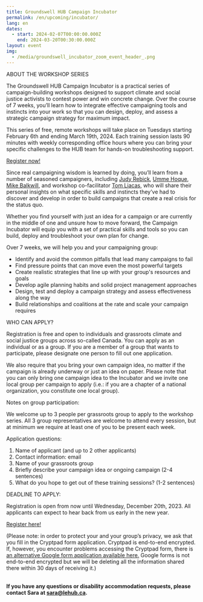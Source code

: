 ```yaml
---
title: Groundswell HUB Campaign Incubator
permalink: /en/upcoming/incubator/
lang: en
dates:
  - start: 2024-02-07T00:00:00.000Z
    end: 2024-03-20T00:30:00.000Z
layout: event
img:
  - /media/groundswell_incubator_zoom_event_header_.png
---
```

ABOUT THE WORKSHOP SERIES

The Groundswell HUB Campaign Incubator is a practical series of campaign-building workshops designed to support climate and social justice activists to contest power and win concrete change. Over the course of 7 weeks, you’ll learn how to integrate effective campaigning tools and instincts into your work so that you can design, deploy, and assess a strategic campaign strategy for maximum impact. 



This series of free, remote workshops will take place on Tuesdays starting February 6th and ending March 19th, 2024. Each training session lasts 90 minutes with weekly corresponding office hours where you can bring your specific challenges to the HUB team for hands-on troubleshooting support.



[Register now!](https://cryptpad.fr/form/#/2/form/view/Vn8MKLZF7WqMoJQFZ6WPJi30YvD6jAehGs3HB-FZVpE/)

Since real campaigning wisdom is learned by doing, you’ll learn from a number of seasoned campaigners, including [Judy Rebick](https://www.linkedin.com/in/jrebick/?originalSubdomain=ca), [Umme Hoque](https://www.linkedin.com/in/ummesarahhoque/), [Mike Balkwill](https://www.linkedin.com/in/mike-balkwill/?originalSubdomain=ca), and workshop co-facilitator [Tom Liacas](https://www.linkedin.com/in/tomliacas/?originalSubdomain=ca), who will share their personal insights on what specific skills and instincts they’ve had to discover and develop in order to build campaigns that create a real crisis for the status quo.

Whether you find yourself with just an idea for a campaign or are currently in the middle of one and unsure how to move forward, the Campaign Incubator will equip you with a set of practical skills and tools so you can build, deploy and troubleshoot your own plan for change.

Over 7 weeks, we will help you and your campaigning group:

* Identify and avoid the common pitfalls that lead many campaigns to fail
* Find pressure points that can move even the most powerful targets
* Create realistic strategies that line up with your group's resources and goals
* Develop agile planning habits and solid project management approaches
* Design, test and deploy a campaign strategy and assess effectiveness along the way
* Build relationships and coalitions at the rate and scale your campaign requires

WHO CAN APPLY?

Registration is free and open to individuals and grassroots climate and social justice groups across so-called Canada. You can apply as an individual or as a group. If you are a member of a group that wants to participate, please designate one person to fill out one application. 

We also require that you bring your own campaign idea, no matter if the campaign is already underway or just an idea on paper. Please note that you can only bring one campaign idea to the Incubator and we invite one local group per campaign to apply (i.e.: if you are a chapter of a national organization, you constitute one local group). 



Notes on group participation:

We welcome up to 3 people per grassroots group to apply to the workshop series. All 3 group representatives are welcome to attend every session, but at minimum we require at least one of you to be present each week.

Application questions: 



1. Name of applicant (and up to 2 other applicants)
2. Contact information: email
3. Name of your grassroots group
4. Briefly describe your campaign idea or ongoing campaign (2-4 sentences)
5. What do you hope to get out of these training sessions? (1-2 sentences)



DEADLINE TO APPLY:



Registration is open from now until Wednesday, December 20th, 2023. All applicants can expect to hear back from us early in the new year. 



[Register here!](https://cryptpad.fr/form/#/2/form/view/Vn8MKLZF7WqMoJQFZ6WPJi30YvD6jAehGs3HB-FZVpE/)



(Please note: in order to protect your and your group’s privacy, we ask that you fill in the Cryptpad form application. Cryptpad is end-to-end encrypted. If, however, you encounter problems accessing the Cryptpad form, there is [an alternative Google form application available here.](https://docs.google.com/forms/d/1eP3O03cOnpSO5jPzX6Wp86evyNXwL9QaRd6bN7QdTaI/prefill) Google forms is not end-to-end encrypted but we will be deleting all the information shared there within 30 days of receiving it.)

**\
If you have any questions or disability accommodation requests, please contact Sara at [sara@lehub.ca](mailto:sara@lehub.ca).**